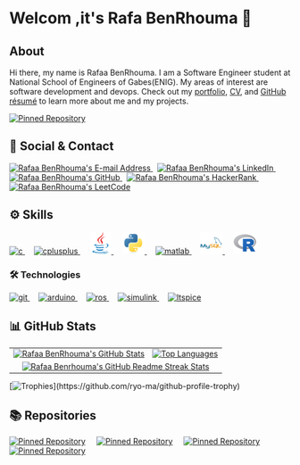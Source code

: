 # Welcom ,it's Rafa BenRhouma  👋

## About
Hi there, my name is Rafaa BenRhouma. I am a Software Engineer student at National School of Engineers of Gabes(ENIG). My areas of interest are software development and devops. Check out my [portfolio](https://arasgungore.github.io), [CV](https://drive.google.com/file/d/1TGwMpZl6FDeQk1w_-EetbspCuzu16kCF/view?usp=sharing), and [GitHub résumé](https://resume.github.io/?arasgungore) to learn more about me and my projects.

[![Pinned Repository](https://github-readme-stats.vercel.app/api/pin/?username=arasgungore&repo=arasgungore-CV)](https://github.com/arasgungore/arasgungore-CV)

## 📇 Social & Contact

<div align="left">
  <a href="mailto:raferhouma10@gmail.com" target="_blank" rel="noreferrer"> <img alt="Rafaa BenRhouma's E-mail Address" src="https://img.shields.io/badge/E&#8209;mail-D14836?style=for-the-badge&logo=gmail&logoColor=white" /> </a>
  &nbsp;
  <a href="https://www.linkedin.com/in/rafaarhouma/" target="_blank" rel="noreferrer"> <img alt="Rafaa BenRhouma's LinkedIn" src="https://img.shields.io/badge/LinkedIn-0077B5?style=for-the-badge&logo=linkedin&logoColor=white" /> </a>
  &nbsp;
  <a href="https://github.com/rafaa1999" target="_blank" rel="noreferrer"> <img alt="Rafaa BenRhouma's GitHub" src="https://img.shields.io/badge/GitHub-100000?style=for-the-badge&logo=github&logoColor=white" /> </a>
  &nbsp;
  <a href="https://www.hackerrank.com/raferhouma10" target="_blank" rel="noreferrer"> <img alt="Rafaa BenRhouma's HackerRank" src="https://img.shields.io/badge/HackerRank-2EC866?style=for-the-badge&logo=HackerRank&logoColor=white" /> </a>
  &nbsp;
  <a href="https://leetcode.com/raferhouma10" target="_blank" rel="noreferrer"> <img alt="Rafaa BenRhouma's LeetCode" src="https://img.shields.io/badge/LeetCode-FFA116?style=for-the-badge&logo=LeetCode&logoColor=black" /> </a>
</div>

## ⚙ Skills

<div align="left">
  <a href="https://www.cprogramming.com" target="_blank" rel="noreferrer"> <img src="https://raw.githubusercontent.com/arasgungore/arasgungore/main/icons/c.svg" alt="c" width="40" height="40" /> </a>
  &nbsp; &nbsp;
  <a href="https://www.cplusplus.com" target="_blank" rel="noreferrer"> <img src="https://raw.githubusercontent.com/arasgungore/arasgungore/main/icons/cplusplus.svg" alt="cplusplus" width="40" height="40" /> </a>
  &nbsp; &nbsp;
  <a href="https://www.java.com" target="_blank" rel="noreferrer"> <img src="https://raw.githubusercontent.com/devicons/devicon/master/icons/java/java-original.svg" alt="java" width="40" height="40" /> </a>
  &nbsp; &nbsp;
  <a href="https://www.python.org" target="_blank" rel="noreferrer"> <img src="https://raw.githubusercontent.com/devicons/devicon/master/icons/python/python-original.svg" alt="python" width="40" height="40" /> </a>
  &nbsp; &nbsp;
  <a href="https://www.mathworks.com" target="_blank" rel="noreferrer"> <img src="https://raw.githubusercontent.com/arasgungore/arasgungore/main/icons/matlab.svg" alt="matlab" width="40" height="40" /> </a>
  &nbsp; &nbsp;
  <a href="https://www.mysql.com" target="_blank" rel="noreferrer"> <img src="https://raw.githubusercontent.com/devicons/devicon/master/icons/mysql/mysql-original-wordmark.svg" alt="mysql" width="40" height="40" /> </a>
  &nbsp; &nbsp;
  <a href="https://www.r-project.org" target="_blank" rel="noreferrer"> <img src="https://raw.githubusercontent.com/devicons/devicon/master/icons/r/r-original.svg" alt="r" width="40" height="40" /> </a>
</div>

### 🛠 Technologies

<div align="left">
  <a href="https://git-scm.com" target="_blank" rel="noreferrer"> <img src="https://raw.githubusercontent.com/arasgungore/arasgungore/main/icons/git.svg" alt="git" width="40" height="40" /> </a>
  &nbsp; &nbsp;
  <a href="https://www.arduino.cc" target="_blank" rel="noreferrer"> <img src="https://raw.githubusercontent.com/arasgungore/arasgungore/main/icons/arduino.svg" alt="arduino" width="40" height="40" /> </a>
  &nbsp; &nbsp;
  <a href="https://www.ros.org" target="_blank" rel="noreferrer"> <img src="https://raw.githubusercontent.com/arasgungore/arasgungore/main/icons/ros.svg" alt="ros" width="40" height="40" /> </a>
  &nbsp; &nbsp;
  <a href="https://www.mathworks.com/products/simulink.html" target="_blank" rel="noreferrer"> <img src="https://raw.githubusercontent.com/arasgungore/arasgungore/main/icons/simulink.svg" alt="simulink" width="40" height="40" /> </a>
  &nbsp; &nbsp;
  <a href="https://www.analog.com/en/design-center/design-tools-and-calculators/ltspice-simulator.html" target="_blank" rel="noreferrer"> <img src="https://raw.githubusercontent.com/arasgungore/arasgungore/main/icons/ltspice.svg" alt="ltspice" width="40" height="40" /> </a>
</div>

## 📊 GitHub Stats

<table>
  <tr>
    <td>
      <a href="https://github.com/rafaa1999"> <img src="https://github-readme-stats-arasgungore.vercel.app/api?username=rafaa1999&hide_border=true&show_icons=true&count_private=true" alt="Rafaa BenRhouma's GitHub Stats" /> </a>
    </td>
    <td>
      <a href="https://github.com/rafaa1999"> <img src="https://github-readme-stats-arasgungore.vercel.app/api/top-langs/?username=rafaa1999&hide_border=true&langs_count=8&layout=compact&count_private=true" alt="Top Languages" /> </a>
    </td>
  </tr>
  <tr>
    <td colspan=2 align="center">
      <a href="https://git.io/streak-stats"> <img src="http://github-readme-streak-stats.herokuapp.com?user=rafaa1999&hide_border=true&background=f6f8fa&currStreakLabel=000000&date_format=j%20M%5B%20Y%5D" alt="Rafaa Benrhouma's GitHub Readme Streak Stats" /> </a>
    </td>
  </tr>
</table>

[![Trophies](https://github-profile-trophy-arasgungore.vercel.app/?username=rafaa1999&no-frame=true&no-bg=true&theme=juicyfresh&column=8&margin-w=5&margin-h=5&rank=-?)](https://github.com/ryo-ma/github-profile-trophy)


## 📚 Repositories

[![Pinned Repository](https://github-readme-stats.vercel.app/api/pin/?username=rafaa1999&repo=Video_Tracker)](https://github.com/rafaa1999/Video_Tracker)
&nbsp; &nbsp;
[![Pinned Repository](https://github-readme-stats.vercel.app/api/pin/?username=rafaa1999&repo=Backend_Node.js)](https://github.com/rafaa1999/Backend_Node.js)
&nbsp; &nbsp;
[![Pinned Repository](https://github-readme-stats.vercel.app/api/pin/?username=rafaa1999&repo=ReactJs_Architecture)](https://github.com/rafaa1999/ReactJs_Architecture)
&nbsp; &nbsp;
[![Pinned Repository](https://github-readme-stats.vercel.app/api/pin/?username=rafaa1999&repo=Backend_Spring_Boot)](https://github.com/rafaa1999/Backend_Spring_Boot)



